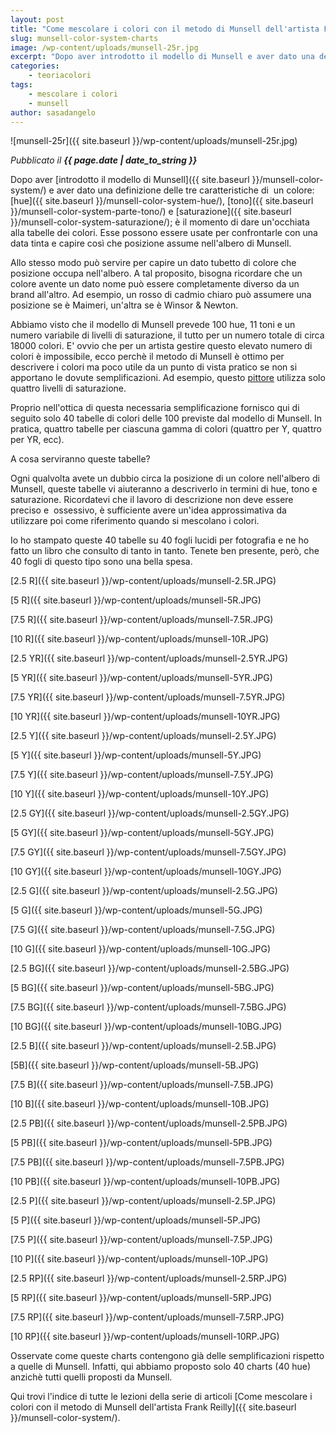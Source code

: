 ```yaml
---
layout: post
title: "Come mescolare i colori con il metodo di Munsell dell'artista Frank Reilly. Le tabelle dei colori."
slug: munsell-color-system-charts
image: /wp-content/uploads/munsell-25r.jpg
excerpt: "Dopo aver introdotto il modello di Munsell e aver dato una definizione delle tre caratteristiche di  un colore: hue, tono e saturazione; è il momento di"
categories:
    - teoriacolori
tags:
    - mescolare i colori
    - munsell
author: sasadangelo
---
```


![munsell-25r]({{ site.baseurl }}/wp-content/uploads/munsell-25r.jpg)

_Pubblicato il **{{ page.date | date_to_string }}**_

Dopo aver [introdotto il modello di Munsell]({{ site.baseurl }}/munsell-color-system/) e aver dato una definizione delle tre caratteristiche di  un colore: [hue]({{ site.baseurl }}/munsell-color-system-hue/), [tono]({{ site.baseurl }}/munsell-color-system-parte-tono/) e [saturazione]({{ site.baseurl }}/munsell-color-system-saturazione/); è il momento di dare un'occhiata alla tabelle dei colori. Esse possono essere usate per confrontarle con una data tinta e capire così che posizione assume nell'albero di Munsell.

Allo stesso modo può servire per capire un dato tubetto di colore che posizione occupa nell'albero. A tal proposito, bisogna ricordare che un colore avente un dato nome può essere completamente diverso da un brand all'altro. Ad esempio, un rosso di cadmio chiaro può assumere una posizione se è Maimeri, un'altra se è Winsor & Newton.

Abbiamo visto che il modello di Munsell prevede 100 hue, 11 toni e un numero variabile di livelli di saturazione, il tutto per un numero totale di circa 18000 colori. E' ovvio che per un artista gestire questo elevato numero di colori è impossibile, ecco perchè il metodo di Munsell è ottimo per descrivere i colori ma poco utile da un punto di vista pratico se non si apportano le dovute semplificazioni. Ad esempio, questo [pittore](https://www.fineportraitsinoil.com/) utilizza solo quattro livelli di saturazione.

Proprio nell'ottica di questa necessaria semplificazione fornisco qui di seguito solo 40 tabelle di colori delle 100 previste dal modello di Munsell. In pratica, quattro tabelle per ciascuna gamma di colori (quattro per Y, quattro per YR, ecc).

A cosa serviranno queste tabelle?

Ogni qualvolta avete un dubbio circa la posizione di un colore nell'albero di Munsell, queste tabelle vi aiuteranno a descriverlo in termini di hue, tono e saturazione. Ricordatevi che il lavoro di descrizione non deve essere preciso e  ossessivo, è sufficiente avere un'idea approssimativa da utilizzare poi come riferimento quando si mescolano i colori.

Io ho stampato queste 40 tabelle su 40 fogli lucidi per fotografia e ne ho fatto un libro che consulto di tanto in tanto. Tenete ben presente, però, che 40 fogli di questo tipo sono una bella spesa.

[2.5 R]({{ site.baseurl }}/wp-content/uploads/munsell-2.5R.JPG)

[5 R]({{ site.baseurl }}/wp-content/uploads/munsell-5R.JPG)

[7.5 R]({{ site.baseurl }}/wp-content/uploads/munsell-7.5R.JPG)

[10 R]({{ site.baseurl }}/wp-content/uploads/munsell-10R.JPG)

[2.5 YR]({{ site.baseurl }}/wp-content/uploads/munsell-2.5YR.JPG)

[5 YR]({{ site.baseurl }}/wp-content/uploads/munsell-5YR.JPG)

[7.5 YR]({{ site.baseurl }}/wp-content/uploads/munsell-7.5YR.JPG)

[10 YR]({{ site.baseurl }}/wp-content/uploads/munsell-10YR.JPG)

[2.5 Y]({{ site.baseurl }}/wp-content/uploads/munsell-2.5Y.JPG)

[5 Y]({{ site.baseurl }}/wp-content/uploads/munsell-5Y.JPG)

[7.5 Y]({{ site.baseurl }}/wp-content/uploads/munsell-7.5Y.JPG)

[10 Y]({{ site.baseurl }}/wp-content/uploads/munsell-10Y.JPG)

[2.5 GY]({{ site.baseurl }}/wp-content/uploads/munsell-2.5GY.JPG)

[5 GY]({{ site.baseurl }}/wp-content/uploads/munsell-5GY.JPG)

[7.5 GY]({{ site.baseurl }}/wp-content/uploads/munsell-7.5GY.JPG)

[10 GY]({{ site.baseurl }}/wp-content/uploads/munsell-10GY.JPG)

[2.5 G]({{ site.baseurl }}/wp-content/uploads/munsell-2.5G.JPG)

[5 G]({{ site.baseurl }}/wp-content/uploads/munsell-5G.JPG)

[7.5 G]({{ site.baseurl }}/wp-content/uploads/munsell-7.5G.JPG)

[10 G]({{ site.baseurl }}/wp-content/uploads/munsell-10G.JPG)

[2.5 BG]({{ site.baseurl }}/wp-content/uploads/munsell-2.5BG.JPG)

[5 BG]({{ site.baseurl }}/wp-content/uploads/munsell-5BG.JPG)

[7.5 BG]({{ site.baseurl }}/wp-content/uploads/munsell-7.5BG.JPG)

[10 BG]({{ site.baseurl }}/wp-content/uploads/munsell-10BG.JPG)

[2.5 B]({{ site.baseurl }}/wp-content/uploads/munsell-2.5B.JPG)

[5B]({{ site.baseurl }}/wp-content/uploads/munsell-5B.JPG)

[7.5 B]({{ site.baseurl }}/wp-content/uploads/munsell-7.5B.JPG)

[10 B]({{ site.baseurl }}/wp-content/uploads/munsell-10B.JPG)

[2.5 PB]({{ site.baseurl }}/wp-content/uploads/munsell-2.5PB.JPG)

[5 PB]({{ site.baseurl }}/wp-content/uploads/munsell-5PB.JPG)

[7.5 PB]({{ site.baseurl }}/wp-content/uploads/munsell-7.5PB.JPG)

[10 PB]({{ site.baseurl }}/wp-content/uploads/munsell-10PB.JPG)

[2.5 P]({{ site.baseurl }}/wp-content/uploads/munsell-2.5P.JPG)

[5 P]({{ site.baseurl }}/wp-content/uploads/munsell-5P.JPG)

[7.5 P]({{ site.baseurl }}/wp-content/uploads/munsell-7.5P.JPG)

[10 P]({{ site.baseurl }}/wp-content/uploads/munsell-10P.JPG)

[2.5 RP]({{ site.baseurl }}/wp-content/uploads/munsell-2.5RP.JPG)

[5 RP]({{ site.baseurl }}/wp-content/uploads/munsell-5RP.JPG)

[7.5 RP]({{ site.baseurl }}/wp-content/uploads/munsell-7.5RP.JPG)

[10 RP]({{ site.baseurl }}/wp-content/uploads/munsell-10RP.JPG)

Osservate come queste charts contengono già delle semplificazioni rispetto a quelle di Munsell. Infatti, qui abbiamo proposto solo 40 charts (40 hue) anzichè tutti quelli proposti da Munsell.

Qui trovi l'indice di tutte le lezioni della serie di articoli [Come mescolare i colori con il metodo di Munsell dell'artista Frank Reilly]({{ site.baseurl }}/munsell-color-system/).
